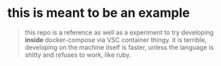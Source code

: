 # this is meant to be an example

> this repo is a reference as well as a experiment to try developing **inside** docker-compose via VSC container thingy.
it is terrible, developing on the machine itself is faster, unless the language is shitty and refuses to work, like ruby.
